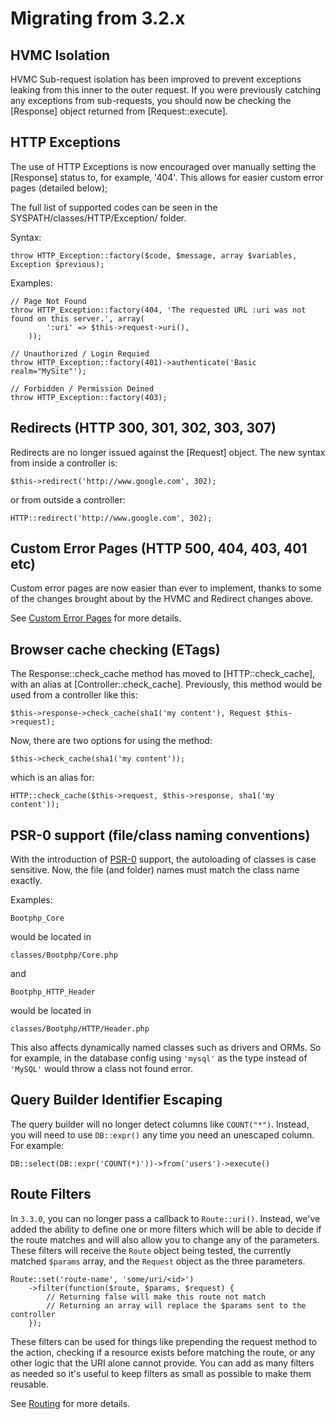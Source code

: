 # Migrating from 3.2.x

## HVMC Isolation

HVMC Sub-request isolation has been improved to prevent exceptions leaking from this inner to the outer request. If you were previously catching any exceptions from sub-requests, you should now be checking the [Response] object returned from [Request::execute].

## HTTP Exceptions

The use of HTTP Exceptions is now encouraged over manually setting the [Response] status to, for example, '404'. This allows for easier custom error pages (detailed below);

The full list of supported codes can be seen in the SYSPATH/classes/HTTP/Exception/ folder.

Syntax:

    throw HTTP_Exception::factory($code, $message, array $variables, Exception $previous);

Examples:

    // Page Not Found
    throw HTTP_Exception::factory(404, 'The requested URL :uri was not found on this server.', array(
            ':uri' => $this->request->uri(),
        ));

    // Unauthorized / Login Requied
    throw HTTP_Exception::factory(401)->authenticate('Basic realm="MySite"');

    // Forbidden / Permission Deined
    throw HTTP_Exception::factory(403);

## Redirects (HTTP 300, 301, 302, 303, 307)

Redirects are no longer issued against the [Request] object. The new syntax from inside a controller is:

    $this->redirect('http://www.google.com', 302);

or from outside a controller:

    HTTP::redirect('http://www.google.com', 302);

## Custom Error Pages (HTTP 500, 404, 403, 401 etc)

Custom error pages are now easier than ever to implement, thanks to some of the changes brought about by the HVMC and Redirect changes above.

See [Custom Error Pages](tutorials/error-pages) for more details.

## Browser cache checking (ETags)

The Response::check_cache method has moved to [HTTP::check_cache], with an alias at [Controller::check_cache]. Previously, this method would be used from a controller like this:

    $this->response->check_cache(sha1('my content'), Request $this->request);

Now, there are two options for using the method:

    $this->check_cache(sha1('my content'));

which is an alias for:

    HTTP::check_cache($this->request, $this->response, sha1('my content'));

## PSR-0 support (file/class naming conventions)

With the introduction of [PSR-0](https://github.com/php-fig/fig-standards/blob/master/accepted/PSR-0.md) support, the autoloading of classes is case sensitive. Now, the file (and folder) names must match the class name exactly.

Examples:

    Bootphp_Core

would be located in

    classes/Bootphp/Core.php

and

    Bootphp_HTTP_Header

would be located in

    classes/Bootphp/HTTP/Header.php

This also affects dynamically named classes such as drivers and ORMs. So for example, in the database config using `'mysql'` as the type instead of `'MySQL'` would throw a class not found error.

## Query Builder Identifier Escaping

The query builder will no longer detect columns like `COUNT("*")`. Instead, you will need to use `DB::expr()` any time you need an unescaped column. For example:

    DB::select(DB::expr('COUNT(*)'))->from('users')->execute()

## Route Filters

In `3.3.0`, you can no longer pass a callback to `Route::uri()`. Instead, we've added the ability to define one or more filters which will be able to decide if the route matches and will also allow you to change any of the parameters. These filters will receive the `Route` object being tested, the currently matched `$params` array, and the `Request` object as the three parameters.

    Route::set('route-name', 'some/uri/<id>')
        ->filter(function($route, $params, $request) {
            // Returning false will make this route not match
            // Returning an array will replace the $params sent to the controller
        });

These filters can be used for things like prepending the request method to the action, checking if a resource exists before matching the route, or any other logic that the URI alone cannot provide. You can add as many filters as needed so it's useful to keep filters as small as possible to make them reusable.

See [Routing](routing#route-filters) for more details.